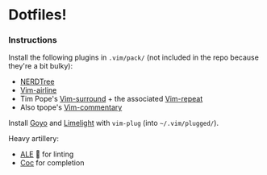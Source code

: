 # Dotfiles!
### Instructions
Install the following plugins in `.vim/pack/` (not included in the repo because they're a bit bulky):
- [NERDTree](https://github.com/preservim/nerdtree)
- [Vim-airline](https://github.com/vim-airline/vim-airline)
- Tim Pope's [Vim-surround](https://github.com/tpope/vim-surround) + the associated [Vim-repeat](https://github.com/tpope/vim-repeat)
- Also tpope's [Vim-commentary](https://github.com/tpope/vim-commentary)

Install [Goyo](https://github.com/junegunn/goyo.vim/) and [Limelight](https://github.com/junegunn/limelight.vim) with `vim-plug` (into
`~/.vim/plugged/`).

Heavy artillery:

- [ALE](https://github.com/dense-analysis/ale) 🍺 for linting
- [Coc](https://github.com/neoclide/coc.nvim) for completion
